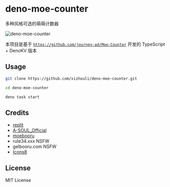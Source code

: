 # deno-moe-counter

多种风格可选的萌萌计数器

![deno-moe-counter](https://share-squirrel-12.deno.dev/get/@xizhouli.deno-moe-counter?theme=rule34)

本项目是基于 [`https://github.com/journey-ad/Moe-Counter`](https://github.com/journey-ad/Moe-Counter) 开发的 TypeScript + DenoKV 版本

## Usage
```bash
git clone https://github.com/xizhouli/deno-moe-counter.git

cd deno-moe-counter

deno task start
```

## Credits
*   [replit](https://replit.com/)
*   [A-SOUL_Official](https://space.bilibili.com/703007996)
*   [moebooru](https://github.com/moebooru/moebooru)
*   rule34.xxx NSFW
*   gelbooru.com NSFW
*   [Icons8](https://icons8.com/icons/set/star)

## License
MIT License
